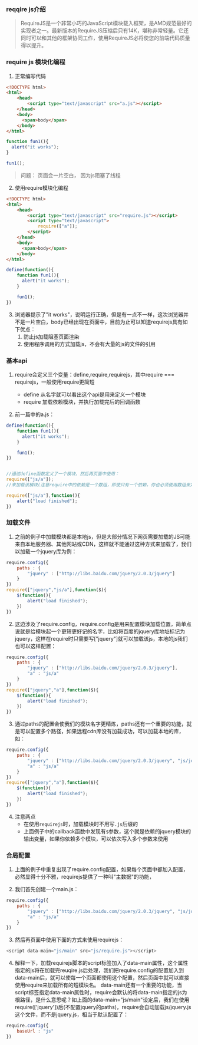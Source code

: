 ### reqqire js介绍
> RequireJS是一个非常小巧的JavaScript模块载入框架，是AMD规范最好的实现者之一。最新版本的RequireJS压缩后只有14K，堪称非常轻量。它还同时可以和其他的框架协同工作，使用RequireJS必将使您的前端代码质量得以提升。

### require js 模块化编程
1. 正常编写代码
```html
<!DOCTYPE html>
<html>
    <head>
        <script type="text/javascript" src="a.js"></script>
    </head>
    <body>
      <span>body</span>
    </body>
</html>
```

```js
function fun1(){
  alert("it works");
}

fun1();
```

> 问题： 页面会一片空白， 因为js阻塞了线程
2. 使用require模块化编程
```html
<!DOCTYPE html>
<html>
    <head>
        <script type="text/javascript" src="require.js"></script>
        <script type="text/javascript">
            require(["a"]);
        </script>
    </head>
    <body>
      <span>body</span>
    </body>
</html>
```

```js
define(function(){
    function fun1(){
      alert("it works");
    }

    fun1();
})
```

3. 浏览器提示了"it works"，说明运行正确，但是有一点不一样，这次浏览器并不是一片空白，body已经出现在页面中，目前为止可以知道requirejs具有如下优点：
    1. 防止js加载阻塞页面渲染
    2. 使用程序调用的方式加载js，不会有大量的js的文件的引用

### 基本api
1. require会定义三个变量：define,require,requirejs，其中require === requirejs，一般使用require更简短
    - define 从名字就可以看出这个api是用来定义一个模块
    - require 加载依赖模块，并执行加载完后的回调函数

2. 前一篇中的a.js：
```js
define(function(){
    function fun1(){
      alert("it works");
    }

    fun1();
})


//通过define函数定义了一个模块，然后再页面中使用：
require(["js/a"]);
//来加载该模块(注意require中的依赖是一个数组，即使只有一个依赖，你也必须使用数组来定义)，require API的第二个参数是callback，一个function，是用来处理加载完毕后的逻辑，如：

require(["js/a"],function(){
    alert("load finished");
})

```

### 加载文件

1. 之前的例子中加载模块都是本地js，但是大部分情况下网页需要加载的JS可能来自本地服务器、其他网站或CDN，这样就不能通过这种方式来加载了，我们以加载一个jquery库为例：
```js
require.config({
    paths : {
        "jquery" : ["http://libs.baidu.com/jquery/2.0.3/jquery"]   
    }
})
require(["jquery","js/a"],function($){
    $(function(){
        alert("load finished");  
    })
})
```

2. 这边涉及了require.config，require.config是用来配置模块加载位置，简单点说就是给模块起一个更短更好记的名字，比如将百度的jquery库地址标记为jquery，这样在require时只需要写["jquery"]就可以加载该js，本地的js我们也可以这样配置：

```js
require.config({
    paths : {
        "jquery" : ["http://libs.baidu.com/jquery/2.0.3/jquery"],
        "a" : "js/a"   
    }
})
require(["jquery","a"],function($){
    $(function(){
        alert("load finished");  
    })
})
```

3. 通过paths的配置会使我们的模块名字更精炼，paths还有一个重要的功能，就是可以配置多个路径，如果远程cdn库没有加载成功，可以加载本地的库，如：

```js
require.config({
    paths : {
        "jquery" : ["http://libs.baidu.com/jquery/2.0.3/jquery", "js/jquery"],
        "a" : "js/a"   
    }
})
require(["jquery","a"],function($){
    $(function(){
        alert("load finished");  
    })
})
```

4. 注意两点
    - 在使用`requirejs`时，加载模块时不用写`.js`后缀的
    - 上面例子中的callback函数中发现有`$`参数，这个就是依赖的jquery模块的输出变量，如果你依赖多个模块，可以依次写入多个参数来使用


### 合局配置
1. 上面的例子中重复出现了require.config配置，如果每个页面中都加入配置，必然显得十分不雅，requirejs提供了一种叫"主数据"的功能，

2. 我们首先创建一个main.js：
```js
require.config({
    paths : {
        "jquery" : ["http://libs.baidu.com/jquery/2.0.3/jquery", "js/jquery"],
        "a" : "js/a"   
    }
})
```

3. 然后再页面中使用下面的方式来使用requirejs：
```js
<script data-main="js/main" src="js/require.js"></script>
```

4. 解释一下，加载requirejs脚本的script标签加入了data-main属性，这个属性指定的js将在加载完reuqire.js后处理，我们把require.config的配置加入到data-main后，就可以使每一个页面都使用这个配置，然后页面中就可以直接使用require来加载所有的短模块名。 data-main还有一个重要的功能，当script标签指定data-main属性时，require会默认的将data-main指定的js为根路径，是什么意思呢？如上面的data-main="js/main"设定后，我们在使用require(['jquery'])后(不配置jquery的paths)，require会自动加载js/jquery.js这个文件，而不是jquery.js，相当于默认配置了：
```js
require.config({
    baseUrl : "js"
})
```
